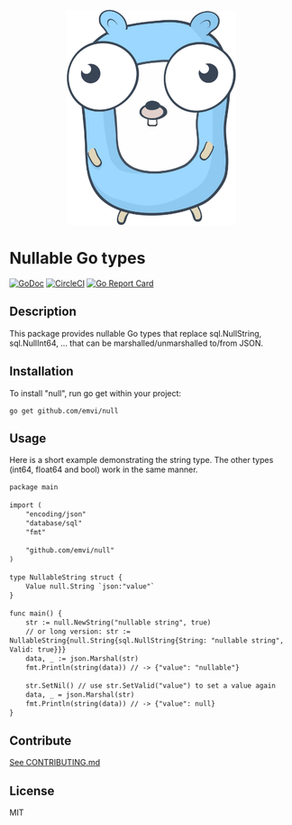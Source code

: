 <p align="center">
    <img src="nullgopher.svg" width="300px" />
</p>

# Nullable Go types

[![GoDoc](https://godoc.org/github.com/emvi/null?status.svg)](https://godoc.org/github.com/emvi/null)
[![CircleCI](https://circleci.com/gh/emvi/null.svg?style=svg)](https://circleci.com/gh/emvi/null)
[![Go Report Card](https://goreportcard.com/badge/github.com/emvi/null)](https://goreportcard.com/report/github.com/emvi/null)

## Description

This package provides nullable Go types that replace sql.NullString, sql.NullInt64, ... that can be marshalled/unmarshalled to/from JSON.

## Installation

To install "null", run go get within your project:

```
go get github.com/emvi/null
```

## Usage

Here is a short example demonstrating the string type. The other types (int64, float64 and bool) work in the same manner.

```
package main

import (
    "encoding/json"
    "database/sql"
    "fmt"

    "github.com/emvi/null"
)

type NullableString struct {
    Value null.String `json:"value"`
}

func main() {
    str := null.NewString("nullable string", true)
    // or long version: str := NullableString{null.String{sql.NullString{String: "nullable string", Valid: true}}}
    data, _ := json.Marshal(str)
    fmt.Println(string(data)) // -> {"value": "nullable"}

    str.SetNil() // use str.SetValid("value") to set a value again
    data, _ = json.Marshal(str)
    fmt.Println(string(data)) // -> {"value": null}
}
```

## Contribute

[See CONTRIBUTING.md](CONTRIBUTING.md)

## License

MIT
